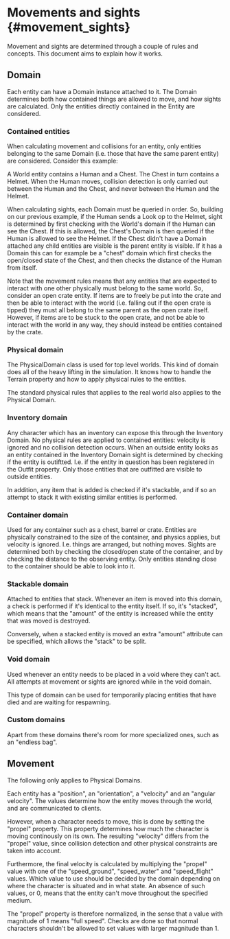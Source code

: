 Movements and sights      {#movement_sights}
=====

Movement and sights are determined through a couple of rules and concepts. This document aims to explain how it works.

## Domain

Each entity can have a Domain instance attached to it. The Domain determines both how contained things are allowed to move, and how sights are calculated.
Only the entities directly contained in the Entity are considered.

### Contained entities

When calculating movement and collisions for an entity, only entities belonging to the same Domain (i.e. those that have the same parent entity) are considered. Consider this example:

A World entity contains a Human and a Chest. The Chest in turn contains a Helmet.
When the Human moves, collision detection is only carried out between the Human and the Chest, and never between the Human and the Helmet.

When calculating sights, each Domain must be queried in order. So, building on our previous example, if the Human sends a Look op to the Helmet, sight is determined by first checking with the World's domain if the Human can see the Chest. If this is allowed, the Chest's Domain is then queried if the Human is allowed to see the Helmet. If the Chest didn't have a Domain attached any child entities are visible is the parent entity is visible. If it has a Domain this can for example be a "chest" domain which first checks the open/closed state of the Chest, and then checks the distance of the Human from itself.

Note that the movement rules means that any entities that are expected to interact with one other physically must belong to the same world. So, consider an open crate entity. If items are to freely be put into the crate and then be able to interact with the world (i.e. falling out if the open crate is tipped) they must all belong to the same parent as the open crate itself. However, if items are to be stuck to the open crate, and not be able to interact with the world in any way, they should instead be entities contained by the crate.

### Physical domain

The PhysicalDomain class is used for top level worlds. This kind of domain does all of the heavy lifting in the simulation. It knows how to handle the Terrain property and how to apply physical rules to the entities.

The standard physical rules that applies to the real world also applies to the Physical Domain.

### Inventory domain

Any character which has an inventory can expose this through the Inventory Domain. No physical rules are applied to contained entities: velocity is ignored and no collision detection occurs. When an outside entity looks as an entity contained in the Inventory Domain sight is determined by checking if the entity is outiftted. I.e. if the entity in question has been registered in the Outfit property. Only those entities that are outfitted are visible to outside entities.

In addition, any item that is added is checked if it's stackable, and if so an attempt to stack it with existing similar entities is performed.

### Container domain

Used for any container such as a chest, barrel or crate. Entities are physically constrained to the size of the container, and physics applies, but velocity is ignored. I.e. things are arranged, but nothing moves.
Sights are determined both by checking the closed/open state of the container, and by checking the distance to the observing entity. Only entities standing close to the container should be able to look into it.

### Stackable domain

Attached to entities that stack. Whenever an item is moved into this domain, a check is performed if it's identical to the entity itself. If so, it's "stacked", which means that the "amount" of the entity is increased while the entity that was moved is destroyed.

Conversely, when a stacked entity is moved an extra "amount" attribute can be specified, which allows the "stack" to be split. 

### Void domain

Used whenever an entity needs to be placed in a void where they can't act. All attempts at movement or sights are ignored while in the void domain.

This type of domain can be used for temporarily placing entities that have died and are waiting for respawning.

### Custom domains

Apart from these domains there's room for more specialized ones, such as an "endless bag".

## Movement

The following only applies to Physical Domains.

Each entity has a "position", an "orientation", a "velocity" and an "angular velocity". The values determine how the entity moves through the world, and are communicated to clients.

However, when a character needs to move, this is done by setting the "propel" property. This property determines how much the character is moving continously on its own. The resulting "velocity" differs from the "propel" value, since collision detection and other physical constraints are taken into account.

Furthermore, the final velocity is calculated by multiplying the "propel" value with one of the "speed_ground", "speed_water" and "speed_flight" values. Which value to use should be decided by the domain depending on where the character is situated and in what state. An absence of such values, or 0, means that the entity can't move throughout the specified medium.

The "propel" property is therefore normalized, in the sense that a value with magnitude of 1 means "full speed". Checks are done so that normal characters shouldn't be allowed to set values with larger magnitude than 1.









